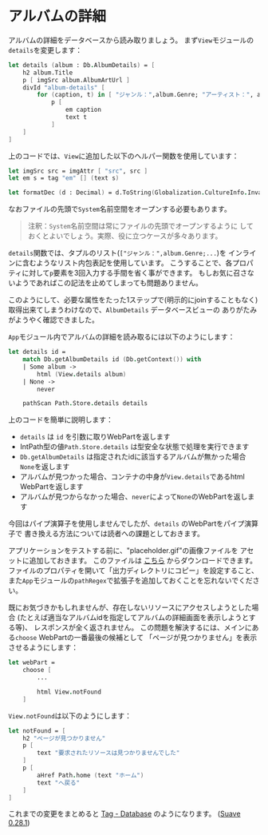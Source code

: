 # アルバムの詳細

アルバムの詳細をデータベースから読み取りましょう。
まず`View`モジュールの`details`を変更します：

```fsharp
let details (album : Db.AlbumDetails) = [
    h2 album.Title
    p [ imgSrc album.AlbumArtUrl ]
    divId "album-details" [
        for (caption, t) in [ "ジャンル：",album.Genre; "アーティスト：", album.Artist; "価格：", formatDec album.Price ] ->
            p [
                em caption
                text t
            ]
    ]
]
```

上のコードでは、`View`に追加した以下のヘルパー関数を使用しています：

```fsharp
let imgSrc src = imgAttr [ "src", src ]
let em s = tag "em" [] (text s)

let formatDec (d : Decimal) = d.ToString(Globalization.CultureInfo.InvariantCulture)
```

なおファイルの先頭で`System`名前空間をオープンする必要もあります。

> 注釈：`System`名前空間は常にファイルの先頭でオープンするように
> しておくとよいでしょう。実際、役に立つケースが多々あります。

`details`関数では、タプルのリスト(`["ジャンル：",album.Genre;...`)を
インラインに含むようなリスト内包表記を使用しています。
こうすることで、各プロパティに対して`p`要素を3回入力する手間を省く事ができます。
もしお気に召さないようであればこの記法を止めてしまっても問題ありません。

このようにして、必要な属性をたった1ステップで(明示的にjoinすることもなく)
取得出来てしまうわけなので、`AlbumDetails` データベースビューの
ありがたみがようやく確認できました。

`App`モジュール内でアルバムの詳細を読み取るには以下のようにします：

```fsharp
let details id =
    match Db.getAlbumDetails id (Db.getContext()) with
    | Some album ->
        html (View.details album)
    | None ->
        never
```

```fsharp
    pathScan Path.Store.details details
```

上のコードを簡単に説明します：

- `details` は `id` を引数に取りWebPartを返します
- IntPath型の値`Path.Store.details` は型安全な状態で処理を実行できます
- `Db.getAlbumDetails` は指定されたidに該当するアルバムが無かった場合`None`を返します
- アルバムが見つかった場合、コンテナの中身が`View.details`であるhtml WebPartを返します
- アルバムが見つからなかった場合、`never`によって`None`のWebPartを返します

今回はパイプ演算子を使用しませんでしたが、`details` のWebPartをパイプ演算子で
書き換える方法については読者への課題としておきます。

アプリケーションをテストする前に、"placeholder.gif"の画像ファイルを
アセットに追加しておきます。
このファイルは
[こちら](https://raw.githubusercontent.com/theimowski/SuaveMusicStore/master/placeholder.gif)
からダウンロードできます。
ファイルのプロパティを開いて「出力ディレクトリにコピー」を設定すること、
また`App`モジュールの`pathRegex`で拡張子を追加しておくことを忘れないでください。

既にお気づきかもしれませんが、存在しないリソースにアクセスしようとした場合
(たとえば適当なアルバムidを指定してアルバムの詳細画面を表示しようとする等)、
レスポンスが全く返されません。
この問題を解決するには、メインにある`choose` WebPartの一番最後の候補として
「ページが見つかりません」を表示させるようにします：

```fsharp
let webPart = 
    choose [
        ...

        html View.notFound
    ]
```

`View.notFound`は以下のようにします：

```fsharp
let notFound = [
    h2 "ページが見つかりません"
    p [
        text "要求されたリソースは見つかりませんでした"
    ]
    p [
        aHref Path.home (text "ホーム")
        text "へ戻る"
    ]
]
```

これまでの変更をまとめると
[Tag - Database](https://github.com/theimowski/SuaveMusicStore/tree/database)
のようになります。
([Suave 0.28.1](https://github.com/SuaveIO/suave/tree/v0.28.1))
